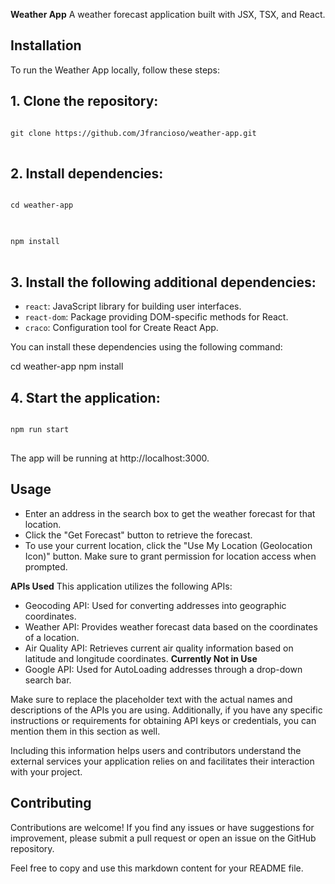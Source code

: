 **Weather App**
A weather forecast application built with JSX, TSX, and React.

## Installation
To run the Weather App locally, follow these steps:

## 1. Clone the repository:

<pre>
<code>
git clone https://github.com/Jfrancioso/weather-app.git
</code>
</pre>


## 2. Install dependencies:

<pre>
<code>
cd weather-app
</code>
</pre>
<pre>
<code>
npm install
</code>
</pre>

## 3. Install the following additional dependencies:
- `react`: JavaScript library for building user interfaces.
- `react-dom`: Package providing DOM-specific methods for React.
- `craco`: Configuration tool for Create React App.

You can install these dependencies using the following command:

cd weather-app
npm install

## 4. Start the application:
<pre>
<code>
npm run start
</code>
</pre>
The app will be running at http://localhost:3000.

## Usage
- Enter an address in the search box to get the weather forecast for that location.
- Click the "Get Forecast" button to retrieve the forecast.
- To use your current location, click the "Use My Location (Geolocation Icon)" button. Make sure to grant permission for location access when prompted.

**APIs Used**
This application utilizes the following APIs:

- Geocoding API: Used for converting addresses into geographic coordinates.
- Weather API: Provides weather forecast data based on the coordinates of a location.
- Air Quality API: Retrieves current air quality information based on latitude and longitude coordinates. **Currently Not in Use**
- Google API: Used for AutoLoading addresses through a drop-down search bar.

Make sure to replace the placeholder text with the actual names and descriptions of the APIs you are using. Additionally, if you have any specific instructions or requirements for obtaining API keys or credentials, you can mention them in this section as well.

Including this information helps users and contributors understand the external services your application relies on and facilitates their interaction with your project.

## Contributing

Contributions are welcome! If you find any issues or have suggestions for improvement, please submit a pull request or open an issue on the GitHub repository.

Feel free to copy and use this markdown content for your README file.
